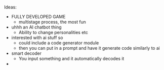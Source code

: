 
Ideas:


- FULLY DEVELOPED GAME
    - multistage process, the most fun
- uhhh an AI chatbot thing
  - Ability to change personalities etc
- interested with ai stuff so
  - could include a code generator module
  - then you can put in a prompt and have it generate code similarly to ai
- smart decoder
  - You input something and it automatically decodes it 
- 